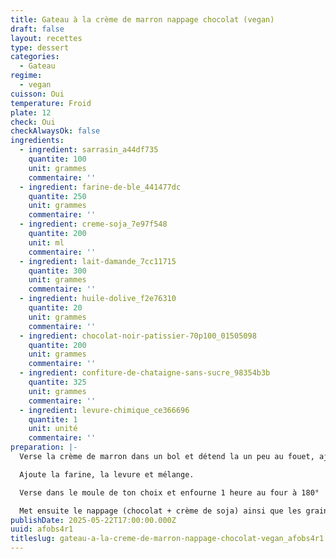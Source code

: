 ```yaml
---
title: Gateau à la crème de marron nappage chocolat (vegan)
draft: false
layout: recettes
type: dessert
categories:
  - Gateau
regime:
  - vegan
cuisson: Oui
temperature: Froid
plate: 12
check: Oui
checkAlwaysOk: false
ingredients:
  - ingredient: sarrasin_a44df735
    quantite: 100
    unit: grammes
    commentaire: ''
  - ingredient: farine-de-ble_441477dc
    quantite: 250
    unit: grammes
    commentaire: ''
  - ingredient: creme-soja_7e97f548
    quantite: 200
    unit: ml
    commentaire: ''
  - ingredient: lait-damande_7cc11715
    quantite: 300
    unit: grammes
    commentaire: ''
  - ingredient: huile-dolive_f2e76310
    quantite: 20
    unit: grammes
    commentaire: ''
  - ingredient: chocolat-noir-patissier-70p100_01505098
    quantite: 200
    unit: grammes
    commentaire: ''
  - ingredient: confiture-de-chataigne-sans-sucre_98354b3b
    quantite: 325
    unit: grammes
    commentaire: ''
  - ingredient: levure-chimique_ce366696
    quantite: 1
    unit: unité
    commentaire: ''
preparation: |-
  Verse la crème de marron dans un bol et détend la un peu au fouet, ajoute le lait végétal, l’huile et fouette bien.

  Ajoute la farine, la levure et mélange.

  Verse dans le moule de ton choix et enfourne 1 heure au four à 180°

  Met ensuite le nappage (chocolat + crème de soja) ainsi que les graines de sarrasin torréfiées
publishDate: 2025-05-22T17:00:00.000Z
uuid: afobs4r1
titleslug: gateau-a-la-creme-de-marron-nappage-chocolat-vegan_afobs4r1
---
```


